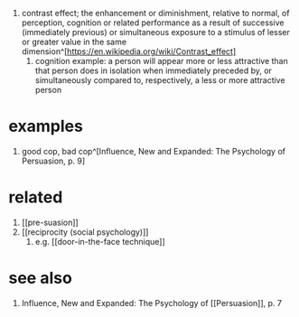 1. contrast effect; the enhancement or diminishment, relative to normal, of perception, cognition or related performance as a result of successive (immediately previous) or simultaneous exposure to a stimulus of lesser or greater value in the same dimension^[https://en.wikipedia.org/wiki/Contrast_effect]
	1. cognition example: a person will appear more or less attractive than that person does in isolation when immediately preceded by, or simultaneously compared to, respectively, a less or more attractive person

# examples
1. good cop, bad cop^[Influence, New and Expanded: The Psychology of Persuasion, p. 9]

# related
1. [[pre-suasion]]
2. [[reciprocity (social psychology)]]
	1. e.g. [[door-in-the-face technique]]

# see also
1. Influence, New and Expanded: The Psychology of [[Persuasion]], p. 7